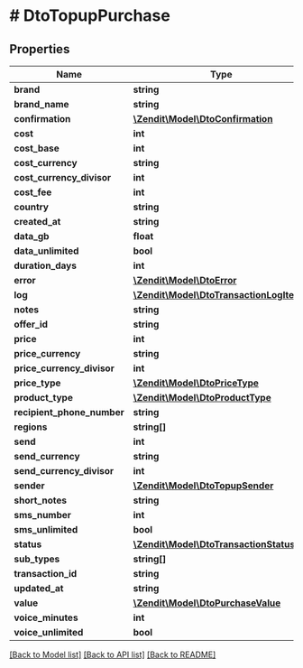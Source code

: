 # # DtoTopupPurchase

## Properties

Name | Type | Description | Notes
------------ | ------------- | ------------- | -------------
**brand** | **string** |  |
**brand_name** | **string** |  |
**confirmation** | [**\Zendit\Model\DtoConfirmation**](DtoConfirmation.md) |  | [optional]
**cost** | **int** |  |
**cost_base** | **int** |  |
**cost_currency** | **string** |  |
**cost_currency_divisor** | **int** |  |
**cost_fee** | **int** |  |
**country** | **string** |  |
**created_at** | **string** |  |
**data_gb** | **float** |  |
**data_unlimited** | **bool** |  |
**duration_days** | **int** |  |
**error** | [**\Zendit\Model\DtoError**](DtoError.md) |  | [optional]
**log** | [**\Zendit\Model\DtoTransactionLogItem[]**](DtoTransactionLogItem.md) |  |
**notes** | **string** |  |
**offer_id** | **string** |  |
**price** | **int** |  |
**price_currency** | **string** |  |
**price_currency_divisor** | **int** |  |
**price_type** | [**\Zendit\Model\DtoPriceType**](DtoPriceType.md) |  |
**product_type** | [**\Zendit\Model\DtoProductType**](DtoProductType.md) |  |
**recipient_phone_number** | **string** |  |
**regions** | **string[]** |  | [optional]
**send** | **int** |  |
**send_currency** | **string** |  |
**send_currency_divisor** | **int** |  |
**sender** | [**\Zendit\Model\DtoTopupSender**](DtoTopupSender.md) |  |
**short_notes** | **string** |  |
**sms_number** | **int** |  |
**sms_unlimited** | **bool** |  |
**status** | [**\Zendit\Model\DtoTransactionStatus**](DtoTransactionStatus.md) |  |
**sub_types** | **string[]** |  |
**transaction_id** | **string** |  |
**updated_at** | **string** |  |
**value** | [**\Zendit\Model\DtoPurchaseValue**](DtoPurchaseValue.md) |  | [optional]
**voice_minutes** | **int** |  |
**voice_unlimited** | **bool** |  |

[[Back to Model list]](../../README.md#models) [[Back to API list]](../../README.md#endpoints) [[Back to README]](../../README.md)
